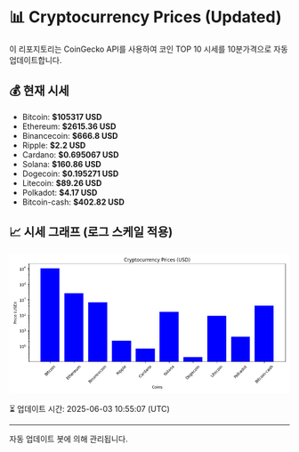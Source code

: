 
# 📊 Cryptocurrency Prices (Updated)

이 리포지토리는 CoinGecko API를 사용하여 코인 TOP 10 시세를 10분가격으로 자동 업데이트합니다.

## 💰 현재 시세
- Bitcoin: **$105317 USD**
- Ethereum: **$2615.36 USD**
- Binancecoin: **$666.8 USD**
- Ripple: **$2.2 USD**
- Cardano: **$0.695067 USD**
- Solana: **$160.86 USD**
- Dogecoin: **$0.195271 USD**
- Litecoin: **$89.26 USD**
- Polkadot: **$4.17 USD**
- Bitcoin-cash: **$402.82 USD**

## 📈 시세 그래프 (로그 스케일 적용)
![Crypto Prices](crypto_prices.png)

⏳ 업데이트 시간: 2025-06-03 10:55:07 (UTC)

---
자동 업데이트 봇에 의해 관리됩니다.
